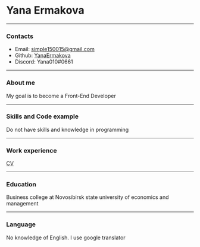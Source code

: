 # Yana Ermakova
*****
### Contacts
* Email: simple150015@gmail.com
* Github: [YanaErmakova](https://github.com/YanaErmakova)
* Discord: Yana010#0661
*****
### About me
My goal is to become a Front-End Developer
*****
### Skills and Code example
Do not have skills and knowledge in programming
*****
### Work experience
[CV](https://github.com/YanaErmakova/rsschool-cv/blob/gh-pages/cv.md)
*****
### Education
Business college at Novosibirsk state university of economics and management
*****
### Language
No knowledge of English. I use google translator

